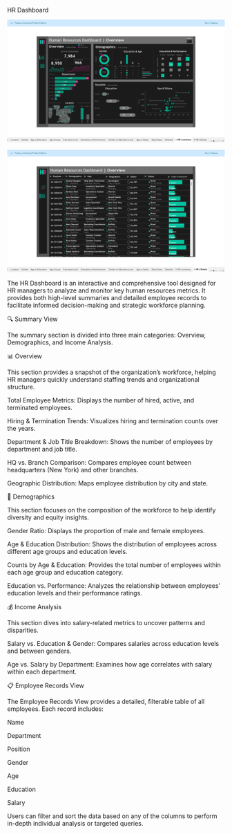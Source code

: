 HR Dashboard


![Alt text](https://github.com/AmrHamouda/HR-Dashboard/blob/0739037cb5cf931b82fbc21d7eac8307e247788f/images/Hr-Summry.png)

![Alt text](https://github.com/AmrHamouda/HR-Dashboard/blob/27a41bdeac034cc1ae7e6d24410e48ec326be66b/images/HR-Detail.png) 



The HR Dashboard is an interactive and comprehensive tool designed for HR managers to analyze and monitor key human resources metrics. It provides both high-level summaries and detailed employee records to facilitate informed decision-making and strategic workforce planning.

🔍 Summary View

The summary section is divided into three main categories: Overview, Demographics, and Income Analysis.

📊 Overview

This section provides a snapshot of the organization’s workforce, helping HR managers quickly understand staffing trends and organizational structure.

Total Employee Metrics: Displays the number of hired, active, and terminated employees.

Hiring & Termination Trends: Visualizes hiring and termination counts over the years.

Department & Job Title Breakdown: Shows the number of employees by department and job title.

HQ vs. Branch Comparison: Compares employee count between headquarters (New York) and other branches.

Geographic Distribution: Maps employee distribution by city and state.

👥 Demographics

This section focuses on the composition of the workforce to help identify diversity and equity insights.

Gender Ratio: Displays the proportion of male and female employees.

Age & Education Distribution: Shows the distribution of employees across different age groups and education levels.

Counts by Age & Education: Provides the total number of employees within each age group and education category.

Education vs. Performance: Analyzes the relationship between employees’ education levels and their performance ratings.

💰 Income Analysis

This section dives into salary-related metrics to uncover patterns and disparities.

Salary vs. Education & Gender: Compares salaries across education levels and between genders.

Age vs. Salary by Department: Examines how age correlates with salary within each department.

📋 Employee Records View

The Employee Records View provides a detailed, filterable table of all employees. Each record includes:

Name

Department

Position

Gender

Age

Education

Salary

Users can filter and sort the data based on any of the columns to perform in-depth individual analysis or targeted queries.
